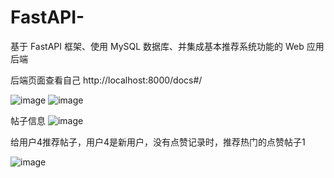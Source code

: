 # FastAPI-
基于 FastAPI 框架、使用 MySQL 数据库、并集成基本推荐系统功能的 Web 应用后端


后端页面查看自己 http://localhost:8000/docs#/

![image](https://github.com/user-attachments/assets/7dc238e6-7575-402e-9748-9044561781e0)
![image](https://github.com/user-attachments/assets/73ee2780-4c49-4d48-a47b-f766e6ba5046)





帖子信息
![image](https://github.com/user-attachments/assets/f2fbeb64-5377-4c97-aca5-f1b6572800c1)



给用户4推荐帖子，用户4是新用户，没有点赞记录时，推荐热门的点赞帖子1

![image](https://github.com/user-attachments/assets/bafe7e68-ff68-4322-a6ec-a59b789b3603)
